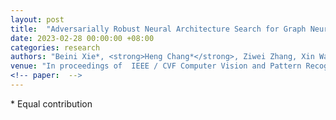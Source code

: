 ```yaml
---
layout: post
title:  "Adversarially Robust Neural Architecture Search for Graph Neural Networks"
date: 2023-02-28 00:00:00 +08:00
categories: research
authors: "Beini Xie*, <strong>Heng Chang*</strong>, Ziwei Zhang, Xin Wang, Daixin Wang, Zhiqiang Zhang, Rex Ying, Wenwu Zhu"
venue: "In proceedings of  IEEE / CVF Computer Vision and Pattern Recognition Conference (<strong>CVPR</strong>)"
<!-- paper:  -->
---
```

\* Equal contribution
